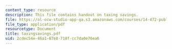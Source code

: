 ```yaml
---
content_type: resource
description: This file contains handout on taxing savings.
file: https://ol-ocw-studio-app-qa.s3.amazonaws.com/courses/14-472-public-economics-ii-spring-2004/2cdec54e46a187e8718fcc7da0e76ea6_taxingsavings.pdf
file_type: application/pdf
resourcetype: Document
title: taxingsavings.pdf
uid: 2cdec54e-46a1-87e8-718f-cc7da0e76ea6
---
```

